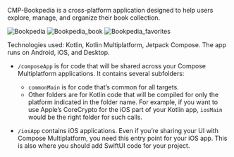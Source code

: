 CMP-Bookpedia is a cross-platform application designed to help users explore, manage, and organize their book collection. 

![Bookpedia](https://github.com/user-attachments/assets/52cc261f-7318-4b05-bd7f-f9a6778a7df7)
![Bookpedia_book](https://github.com/user-attachments/assets/c7cd3412-d0ba-413c-a772-ba2abe1977cb)
![Bookpedia_favorites](https://github.com/user-attachments/assets/73bcde0c-6314-4518-b64f-86ad098ddb6d)

Technologies used: Kotlin, Kotlin Multiplatform, Jetpack Compose. The app runs on Android, iOS, and Desktop.

* `/composeApp` is for code that will be shared across your Compose Multiplatform applications.
  It contains several subfolders:
  - `commonMain` is for code that’s common for all targets.
  - Other folders are for Kotlin code that will be compiled for only the platform indicated in the folder name.
    For example, if you want to use Apple’s CoreCrypto for the iOS part of your Kotlin app,
    `iosMain` would be the right folder for such calls.

* `/iosApp` contains iOS applications. Even if you’re sharing your UI with Compose Multiplatform, 
  you need this entry point for your iOS app. This is also where you should add SwiftUI code for your project.
